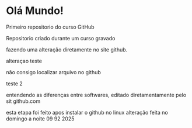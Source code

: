 # Olá Mundo!
 Primeiro repositorio do curso GitHub

 Repositorio criado durante um curso gravado
 
fazendo uma alteração diretamente no site github.

alteraçao teste

não consigo localizar arquivo no github

teste 2

entendendo as diferenças entre softwares, editado diretamentamente pelo sit github.com


esta etapa foi feito apos instalar o github no linux
alteração feita no domingo a noite 09 92 2025
